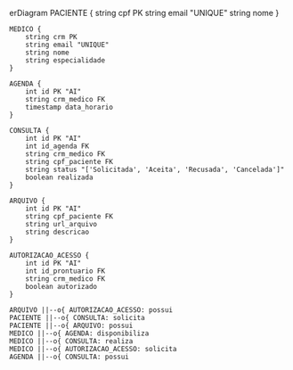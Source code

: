 erDiagram
    PACIENTE {
        string cpf PK
        string email "UNIQUE"
        string nome
    }
    
    MEDICO {
        string crm PK
        string email "UNIQUE"
        string nome
        string especialidade
    }

    AGENDA {
        int id PK "AI"
        string crm_medico FK
        timestamp data_horario
    }
    
    CONSULTA {
        int id PK "AI"
        int id_agenda FK
        string crm_medico FK
        string cpf_paciente FK
        string status "['Solicitada', 'Aceita', 'Recusada', 'Cancelada']"
        boolean realizada
    }
    
    ARQUIVO {
        int id PK "AI"
        string cpf_paciente FK
        string url_arquivo
        string descricao
    }

    AUTORIZACAO_ACESSO {
        int id PK "AI"
        int id_prontuario FK
        string crm_medico FK
        boolean autorizado
    }

    ARQUIVO ||--o{ AUTORIZACAO_ACESSO: possui
    PACIENTE ||--o{ CONSULTA: solicita
    PACIENTE ||--o{ ARQUIVO: possui
    MEDICO ||--o{ AGENDA: disponibiliza
    MEDICO ||--o{ CONSULTA: realiza
    MEDICO ||--o{ AUTORIZACAO_ACESSO: solicita
    AGENDA ||--o{ CONSULTA: possui
